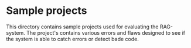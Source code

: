# Sample projects
This directory contains sample projects used for evaluating the RAG-system. The project's contains various errors and flaws designed to see if the system is able to catch errors or detect bade code.
 